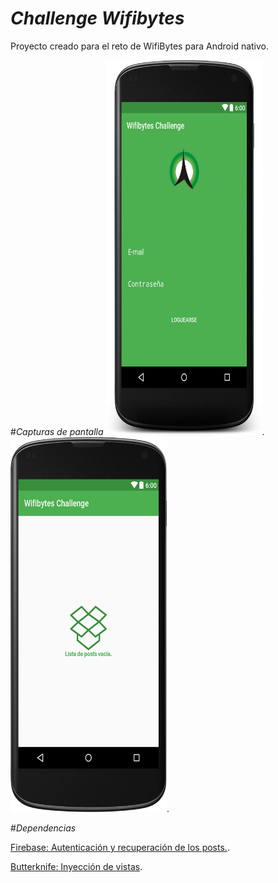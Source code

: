 # _Challenge Wifibytes_ 

Proyecto creado para el reto de WifiBytes para Android nativo.

#_Capturas de pantalla_
<img src="https://github.com/Surkho/Challenge/blob/master/images/login_screen.png" alt="Screenshoot 02" width="250" height="600">.
<img src="https://github.com/Surkho/Challenge/blob/master/images/empty_list.png" alt="Screenshoot 02" width="250" height="600">.


#_Dependencias_

[Firebase: Autenticación y recuperación de los posts.](https://firebase.google.com).

[Butterknife: Inyección de vistas](http://jakewharton.github.io/butterknife/).

